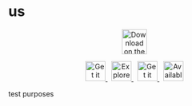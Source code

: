 # us

<p align="center">
  <a href="https://agrd.io/github_ios_vpn">
    <img src="https://toolbox.marketingtools.apple.com/api/v2/badges/download-on-the-app-store/black/en-us" alt="Download on the App Store" height="50" />
  </a>
</p>

<p align="center">
  <a href="https://agrd.io/github_android_vpn">
    <img src="https://cdn.adtidy.org/content/github/badges/GooglePlay.png" alt="Get it on Google Play" height="40" />
  </a>
  &nbsp;
  <a href="https://agrd.io/github_huawei_vpn">
    <img src="https://cdn.adtidy.org/content/github/badges/AppGalleryStore.png" alt="Explore it on AppGallery" height="40" />
  </a>
  &nbsp;
  <a href="https://agrd.io/github_xiaomi_vpn">
    <img src="https://cdn.adtidy.org/content/github/badges/GetAppsStore.png" alt="Get it on Mi App Mall" height="40" />
  </a>
  &nbsp;
  <a href="https://agrd.io/github_samsung_vpn">
    <img src="https://cdn.adtidy.org/content/github/badges/GalaxyStore.png" alt="Available on Galaxy Store" height="40" />
  </a>
</p>






test purposes
